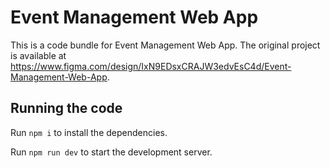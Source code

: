 
  # Event Management Web App

  This is a code bundle for Event Management Web App. The original project is available at https://www.figma.com/design/IxN9EDsxCRAJW3edvEsC4d/Event-Management-Web-App.

  ## Running the code

  Run `npm i` to install the dependencies.

  Run `npm run dev` to start the development server.
  